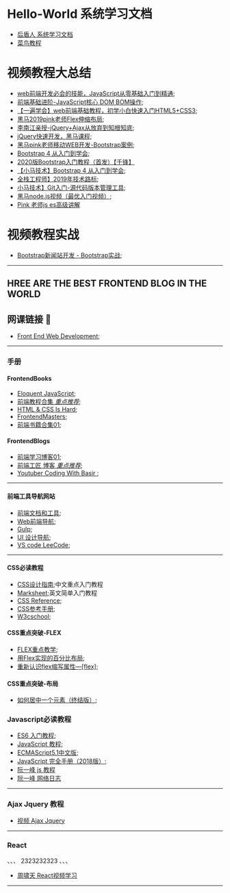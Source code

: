 # Hello-World 系统学习文档
- [后盾人 系统学习文档](http://houdunren.gitee.io/note/)
- [菜鸟教程](https://www.runoob.com/)


# **视频教程大总结**
- [web前端开发必会的技能，JavaScript从零基础入门到精通](https://www.bilibili.com/video/BV1ux411d75J?p=120);
- [前端基础进阶-JavaScript核心 DOM BOM操作](https://www.bilibili.com/video/BV1k4411w7sV?p=14);
- [【一遍学会】web前端基础教程，初学小白快速入门HTML5+CSS3](https://www.bilibili.com/video/BV1pE411q7FU);
- [黑马2019pink老师Flex伸缩布局](https://www.bilibili.com/video/BV1BJ41197XE?p=2);
- [李南江亲授-jQuery+Ajax从放弃到知根知底](https://www.bilibili.com/video/BV17W41137jn/?spm_id_from=333.788.videocard.2);
- [jQuery快速开发，黑马课程](https://www.bilibili.com/video/BV1Wz411B7N5/?spm_id_from=333.788.videocard.5);
- [黑马pink老师移动WEB开发-Bootstrap案例](https://www.bilibili.com/video/BV1R7411s72K/?spm_id_from=333.788.videocard.9);
- [Bootstrap 4 从入门到学会](https://www.bilibili.com/video/BV1kp411R7TW/?spm_id_from=333.788.videocard.4);
- [2020版Bootstrap入门教程（首发）【千锋】](https://www.bilibili.com/video/BV1uQ4y1T7kW?p=13)
- [【小马技术】Bootstrap 4 从入门到学会](https://www.bilibili.com/video/BV1kp411R7TW?p=21);
- [全栈工程师】2019年技术路标](https://www.bilibili.com/video/BV1r4411p79s);
- [小马技术】Git入门-源代码版本管理工具](https://www.bilibili.com/video/BV1op411o7jY);
- [黑马node.js视频（最优入门视频）](https://www.bilibili.com/video/BV16E41137ZU?from=search&seid=11015538650469949063);
- [Pink 老师js es高级讲解](https://www.bilibili.com/video/BV1Kt411w7MP?p=14)


# **视频教程实战**
- [Bootstrap新闻站开发 - Bootstrap实战](https://www.bilibili.com/video/BV1nx411m7mx?p=3);
---

## HREE ARE THE BEST FRONTEND BLOG IN THE WORLD

## 网课链接 🔗

- [Front End Web Development](https://teamtreehouse.com/tracks/front-end-web-development);
---

### 手册


#### FrontendBooks
- [Eloquent JavaScript](https://eloquentjavascript.net/);
- [前端教程合集 *重点推荐*](https://www.jqhtml.com/category/tutorial);
- [HTML & CSS Is Hard](https://www.internetingishard.com/html-and-css/introduction/);
- [FrontendMasters](https://frontendmasters.com/books/front-end-handbook/2019/);
- [前端书籍合集01](https://github.com/manjunath5496/HTML-CSS-Programming-Books);

#### FrontendBlogs
- [前端学习博客01](https://github.com/qiu-deqing/FE-learning#%E5%B7%A5%E5%85%B7);
- [前端工匠 博客 *重点推荐*](https://github.com/ljianshu/Blog);
- [Youtuber Coding With Basir ](https://codingwithbasir.com/);

---
#### 前端工具导航网站
- [前端文档和工具](https://www.html.cn/nav/);
- [Web前端导航](http://www.alloyteam.com/nav/);
- [Gulp](https://www.gulpjs.com.cn/);
- [UI 设计导航](http://so.uigreat.com/);
- [VS code LeeCode](https://github.com/LeetCode-OpenSource/vscode-leetcode/blob/master/docs/README_zh-CN.md);


---
#### CSS必读教程
- [CSS设计指南](https://www.nli.cn/read/css-sjzhin/part0000_split_004.html);中文重点入门教程
- [Marksheet](https://marksheet.io/);英文简单入门教程
- [CSS Reference](http://tympanus.net/codrops/css_reference/);
- [CSS参考手册](http://css.doyoe.com/);
- [W3cschool](https://www.w3schools.com/css/default.asp);



#### CSS重点突破-FLEX
- [FLEX重点教学](https://github.com/samanthaming/Flexbox30);
- [用Flex实现的百分比布局](https://blog.csdn.net/Handsome_fan/article/details/70199238);
- [重新认识flex缩写属性—[flex]](https://juejin.im/post/5b0f2de751882536c25d56d9);

#### CSS重点突破-布局
- [如何居中一个元素（终结版）](https://github.com/ljianshu/Blog/issues/29);


### Javascript必读教程
- [ES6 入门教程](https://es6.ruanyifeng.com/);
- [JavaScript 教程](https://wangdoc.com/javascript/);
- [ECMAScript5.1中文版](http://yanhaijing.com/es5/#about);
- [JavaScript 完全手册（2018版）](https://www.w3schools.com/css/default.asp);
- [阮一峰 js 教程](https://javascript.ruanyifeng.com/oop/this.html)
- [阮一峰 网络日志](https://www.ruanyifeng.com/blog/2010/04/using_this_keyword_in_javascript.html)
---
### Ajax Jquery 教程
- [视频 Ajax Jquery](https://www.bilibili.com/video/BV1D4411a7xA?p=2)
---
### React
、、、
2323232323
、、、
- [周啸天 React视频学习](https://www.bilibili.com/video/BV14t4y1278c?from=search&seid=17237719711732453932)
---
